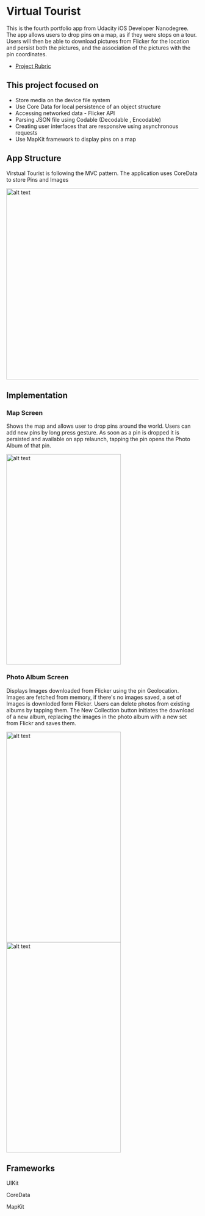 # Virtual Tourist
This is the fourth portfolio app from Udacity iOS Developer Nanodegree.
The app allows users to drop pins on a map, as if they were stops on a tour. Users will then be able to download pictures 
from Flicker for the location and persist both the pictures, and the association of the pictures with the pin coordinates.

 * [Project Rubric](https://review.udacity.com/#!/rubrics/1990/view)

## This project focused on
* Store media on the device file system
* Use Core Data for local persistence of an object structure
* Accessing networked data - Flicker API
* Parsing JSON file using Codable (Decodable , Encodable)
* Creating user interfaces that are responsive using asynchronous requests
* Use MapKit framework to display pins on a map

## App Structure
Virstual Tourist is following the MVC pattern. The application uses CoreData to store Pins and Images 

<img src="https://github.com/RowanHisham/README-Images/blob/master/virtualTourist1.png" alt="alt text" width="800" height="500" >

## Implementation
### Map Screen 
Shows the map and allows user to drop pins around the world. Users can add new pins by long press gesture. As soon as a pin
is dropped it is persisted and available on app relaunch, tapping the pin opens the Photo Album of that pin.

<img src="https://github.com/RowanHisham/README-Images/blob/master/virtualTourist2.png" alt="alt text" width="300" height="550" >

### Photo Album Screen 
Displays Images downloaded from Flicker using the pin Geolocation. Images are fetched from memory, if there's no images saved,
a set of Images is downloded form Flicker. Users can delete photos from existing albums by tapping them. The New Collection
button initiates the download of a new album, replacing the images in the photo album with a new set from Flickr and saves them.

<img src="https://github.com/RowanHisham/README-Images/blob/master/virtualTourist3.png" alt="alt text" width="300" height="550" ><img src="https://github.com/RowanHisham/README-Images/blob/master/virtualTourist4.png" alt="alt text" width="300" height="550" >


## Frameworks
UIKit

CoreData

MapKit
